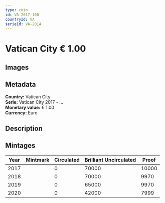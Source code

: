 ```yaml
---
type: coin
id: VA-2017-100
countryId: VA
serieId: VA-2014
---
```


# Vatican City € 1.00

## Images


## Metadata

**Country:** Vatican City\
**Serie:** Vatican City 2017 - ...\
**Monetary value:** € 1.00\
**Currency:** Euro

## Description


## Mintages

| Year | Mintmark | Circulated | Brilliant Uncirculated | Proof |
| ---- | -------- | ---------- | ---------------------- | ----- |
| 2017 |  | 0| 70000 | 10000 |
| 2018 |  | 0| 70000 | 9970 |
| 2019 |  | 0| 65000 | 9970 |
| 2020 |  | 0| 42000 | 7999 |
